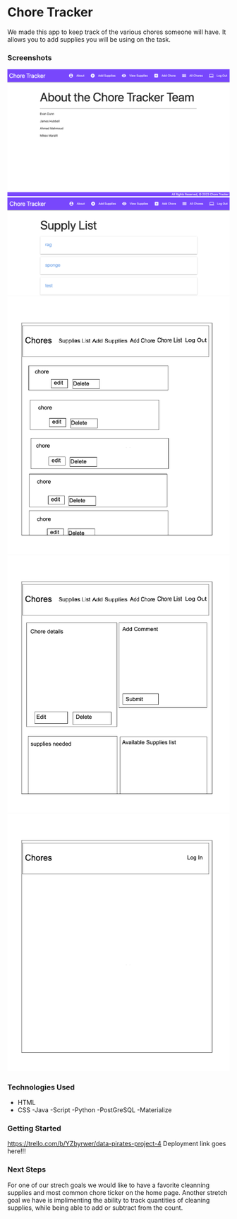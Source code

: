 # Chore Tracker
We made this app to keep track of the various chores someone will have. It allows you to add supplies you will be using on the task. 


### Screenshots
![about](./aproject-pics/about.png)
![supplylist](./aproject-pics/supplylist.png)
![chorelist](./aproject-pics/chorelist.png)
![choredetail](./aproject-pics/choredetail.png)
![login](./aproject-pics/login.png)


### Technologies Used
- HTML
- CSS 
-Java 
-Script
-Python 
-PostGreSQL 
-Materialize


### Getting Started
https://trello.com/b/YZbyrwer/data-pirates-project-4
Deployment link goes here!!!

### Next Steps
For one of our strech goals we would like to have a favorite cleanning supplies and most common chore ticker on the home page.
Another stretch goal we have is implimenting the ability to track quantities of cleaning supplies, while being able to add or subtract from the count.
